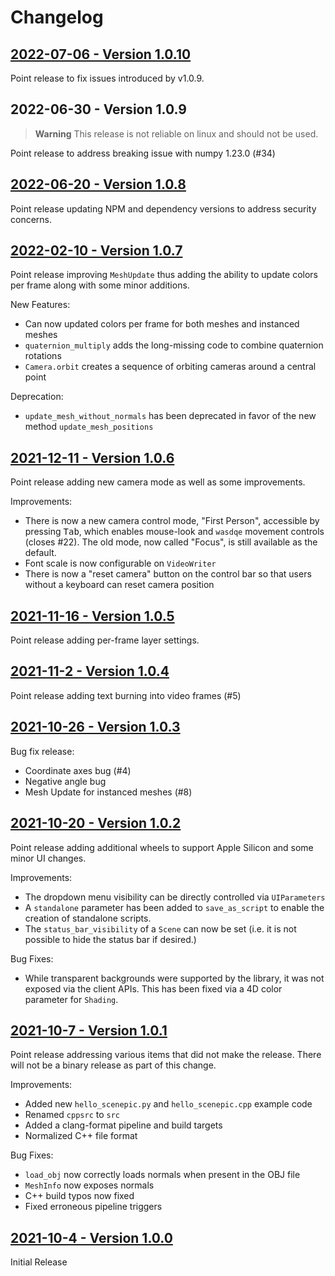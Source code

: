 # Changelog

## [2022-07-06 - Version 1.0.10](https://github.com/microsoft/scenepic/releases/tag/v1.0.10)
Point release to fix issues introduced by v1.0.9.

## 2022-06-30 - Version 1.0.9
> **Warning**
> This release is not reliable on linux and should not be used.

Point release to address breaking issue with numpy 1.23.0 (#34)

## [2022-06-20 - Version 1.0.8](https://github.com/microsoft/scenepic/releases/tag/v1.0.8)
Point release updating NPM and dependency versions to address security concerns.

## [2022-02-10 - Version 1.0.7](https://github.com/microsoft/scenepic/releases/tag/v1.0.7)
Point release improving `MeshUpdate` thus adding the ability to update colors
per frame along with some minor additions.

New Features:
- Can now updated colors per frame for both meshes and instanced meshes
- `quaternion_multiply` adds the long-missing code to combine quaternion rotations
- `Camera.orbit` creates a sequence of orbiting cameras around a central point

Deprecation:
- `update_mesh_without_normals` has been deprecated in favor of the new method
  `update_mesh_positions`

## [2021-12-11 - Version 1.0.6](https://github.com/microsoft/scenepic/releases/tag/v1.0.6)
Point release adding new camera mode as well as some improvements.

Improvements:
- There is now a new camera control mode, "First Person", accessible by pressing
  <kbd>Tab</kbd>, which enables mouse-look and `wasdqe` movement controls
  (closes #22). The old mode, now called "Focus", is still available as the default.
- Font scale is now configurable on `VideoWriter`
- There is now a "reset camera" button on the control bar so that users without
  a keyboard can reset camera position


## [2021-11-16 - Version 1.0.5](https://github.com/microsoft/scenepic/releases/tag/v1.0.5)
Point release adding per-frame layer settings.

## [2021-11-2 - Version 1.0.4](https://github.com/microsoft/scenepic/releases/tag/v1.0.4)
Point release adding text burning into video frames (#5)

## [2021-10-26 - Version 1.0.3](https://github.com/microsoft/scenepic/releases/tag/v1.0.3)
Bug fix release:
- Coordinate axes bug (#4)
- Negative angle bug
- Mesh Update for instanced meshes (#8)

## [2021-10-20 - Version 1.0.2](https://github.com/microsoft/scenepic/releases/tag/v1.0.2)
Point release adding additional wheels to support Apple Silicon and some
minor UI changes.

Improvements:
- The dropdown menu visibility can be directly controlled via `UIParameters`
- A `standalone` parameter has been added to `save_as_script` to enable the
  creation of standalone scripts.
- The `status_bar_visibility` of a `Scene` can now be set (i.e. it is not
  possible to hide the status bar if desired.)

Bug Fixes:
- While transparent backgrounds were supported by the library, it was
  not exposed via the client APIs. This has been fixed via a 4D color parameter
  for `Shading`.

## [2021-10-7 - Version 1.0.1](https://github.com/microsoft/scenepic/releases/tag/v1.0.1)
Point release addressing various items that did not make the release. There will
not be a binary release as part of this change.

Improvements:
- Added new `hello_scenepic.py` and `hello_scenepic.cpp` example code
- Renamed `cppsrc` to `src`
- Added a clang-format pipeline and build targets
- Normalized C++ file format

Bug Fixes:
- `load_obj` now correctly loads normals when present in the OBJ file
- `MeshInfo` now exposes normals
- C++ build typos now fixed
- Fixed erroneous pipeline triggers


## [2021-10-4 - Version 1.0.0](https://github.com/microsoft/scenepic/releases/tag/v1.0.0)
Initial Release